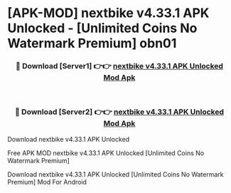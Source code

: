 # [APK-MOD] nextbike v4.33.1 APK Unlocked - [Unlimited Coins No Watermark Premium] obn01



<div align="center">
<h3>🔴 Download [Server1] 👉👉 <a href="https://momento.my/?title=nextbike_v4.33.1_APK_Unlocked">nextbike v4.33.1 APK Unlocked Mod Apk</a></h3><br>

<h3>🔴 Download [Server2] 👉👉 <a href="https://momento.my/?title=nextbike_v4.33.1_APK_Unlocked">nextbike v4.33.1 APK Unlocked Mod Apk</a></h3>
</div>



Download nextbike v4.33.1 APK Unlocked 

Free APK MOD nextbike v4.33.1 APK Unlocked [Unlimited Coins No Watermark Premium]

Download nextbike v4.33.1 APK Unlocked [Unlimited Coins No Watermark Premium] Mod For Android

